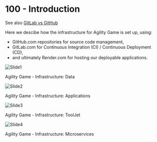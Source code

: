 # 100 - Introduction

See also [GitLab vs GitHub](https://c5r.medium.com/gitlab-vs-github-866d476e3b6e)

Here we descibe how the infrastructure for Agility Game is set up, using:

- GitHub.com repositories for source code management,
- GitLab.com for Continuous Integration (CI) / Continuous Deployment (CD),
- and ultimately Render.com for hosting our deployable applications.

![Slide1](https://github.com/agility-game/infrastructure/assets/1499433/881de6ac-d434-4801-b6ea-285bb03165ca)

Agility Game - Infrastructure: Data

![Slide2](https://github.com/agility-game/infrastructure/assets/1499433/528367a8-dfd0-4f46-b4c1-11c5a507b6ea)

Agility Game - Infrastructure: Applications

![Slide3](https://github.com/agility-game/infrastructure/assets/1499433/f4d65d2b-2084-41e8-99f9-de65e64cd112)

Agility Game - Infrastructure: ToolJet

![Slide4](https://github.com/agility-game/infrastructure/assets/1499433/77f9f63a-54a2-44ec-94d6-cae93da65e1a)

Agility Game - Infrastructure: Microservices
